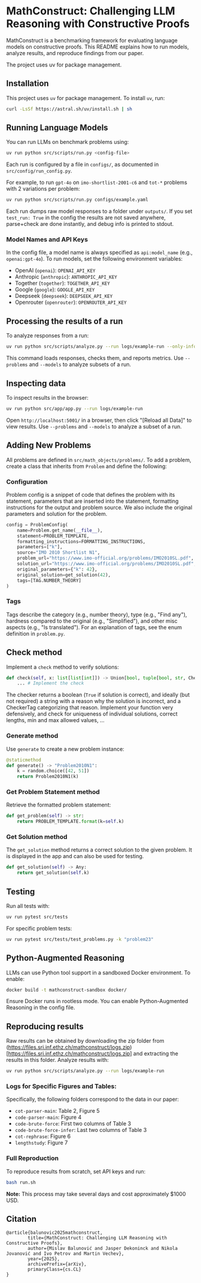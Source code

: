 # MathConstruct: Challenging LLM Reasoning with Constructive Proofs

MathConstruct is a benchmarking framework for evaluating language models on constructive proofs. This README explains how to run models, analyze results, and reproduce findings from our paper.

The project uses uv for package management.

## Installation

This project uses `uv` for package management. To install `uv`, run:
```bash
curl -LsSf https://astral.sh/uv/install.sh | sh
```

## Running Language Models

You can run LLMs on benchmark problems using:
```bash
uv run python src/scripts/run.py <config-file>
```

Each run is configured by a file in `configs/`, as documented in `src/config/run_config.py`.

For example, to run `gpt-4o` on `imo-shortlist-2001-c6` and `tot-*` problems with 2 variations per problem:
```bash
uv run python src/scripts/run.py configs/example.yaml
```

Each run dumps raw model responses to a folder under `outputs/`. If you set `test_run: True` in the config the results are not saved anywhere, parse+check are done instantly, and debug info is printed to stdout.

### Model Names and API Keys
In the config file, a model name is always specified as `api:model_name` (e.g., `openai:gpt-4o`). To run models, set the following environment variables:
- OpenAI (`openai`): `OPENAI_API_KEY`
- Anthropic (`anthropic`): `ANTHROPIC_API_KEY`
- Together (`together`): `TOGETHER_API_KEY`
- Google (`google`): `GOOGLE_API_KEY`
- Deepseek (`deepseek`): `DEEPSEEK_API_KEY`
- Openrouter (`openrouter`): `OPENROUTER_API_KEY`

## Processing the results of a run 

To analyze responses from a run:
```bash
uv run python src/scripts/analyze.py --run logs/example-run --only-info
```
This command loads responses, checks them, and reports metrics. Use `--problems` and `--models` to analyze subsets of a run.

## Inspecting data

To inspect results in the browser:
```bash
uv run python src/app/app.py --run logs/example-run
```
Open `http://localhost:5001/` in a browser, then click "[Reload all Data]" to view results. Use `--problems` and `--models` to analyze a subset of a run.

## Adding New Problems

All problems are defined in `src/math_objects/problems/`. To add a problem, create a class that inherits from `Problem` and define the following:

### Configuration

Problem config is a snippet of code that defines the problem with its statement, parameters that are inserted into the statement, formatting instructions for the output and problem source. We also include the original parameters and solution for the problem.

```python
config = ProblemConfig(
    name=Problem.get_name(__file__),
    statement=PROBLEM_TEMPLATE,
    formatting_instructions=FORMATTING_INSTRUCTIONS,
    parameters=["k"],
    source="IMO 2010 Shortlist N1",
    problem_url="https://www.imo-official.org/problems/IMO2010SL.pdf",
    solution_url="https://www.imo-official.org/problems/IMO2010SL.pdf",
    original_parameters={"k": 42},
    original_solution=get_solution(42),
    tags=[TAG.NUMBER_THEORY]
)
```

### Tags 
Tags describe the category (e.g., number theory), type (e.g., "Find any"), hardness compared to the original (e.g., "Simplified"), and other misc aspects (e.g., "Is translated"). For an explanation of tags, see the enum definition in `problem.py`. 

## Check method

Implement a `check` method to verify solutions:
```python
def check(self, x: list[list[int]]) -> Union[bool, tuple[bool, str, CheckerTag]]:
    ... # Implement the check
```
The checker returns a boolean (`True` if solution is correct), and ideally (but not required) a string with a reason why the solution is incorrect, and a CheckerTag categorizing that reason. Implement your function very defensively, and check for uniqueness of individual solutions, correct lengths, min and max allowed values, ...

### Generate method

Use `generate` to create a new problem instance:
```python
@staticmethod
def generate() -> "Problem2010N1":
    k = random.choice([42, 51])
    return Problem2010N1(k)
```

### Get Problem Statement method

Retrieve the formatted problem statement:
```python
def get_problem(self) -> str:
    return PROBLEM_TEMPLATE.format(k=self.k)
```

### Get Solution method

The `get_solution` method returns a correct solution to the given problem. It is displayed in the app and can also be used for testing.
```python
def get_solution(self) -> Any:
    return get_solution(self.k)
```

## Testing

Run all tests with:
```bash
uv run pytest src/tests
```
For specific problem tests:
```bash
uv run pytest src/tests/test_problems.py -k "problem23"
```

## Python-Augmented Reasoning
LLMs can use Python tool support in a sandboxed Docker environment. To enable:
```bash
docker build -t mathconstruct-sandbox docker/
```
Ensure Docker runs in rootless mode. You can enable Python-Augmented Reasoning in the config file.

## Reproducing results
Raw results can be obtained by downloading the zip folder from (https://files.sri.inf.ethz.ch/mathconstruct/logs.zip)[https://files.sri.inf.ethz.ch/mathconstruct/logs.zip] and extracting the results in this folder. Analyze results with:
```bash
uv run python src/scripts/analyze.py --run logs/example-run
```

### Logs for Specific Figures and Tables:
Specifically, the following folders correspond to the data in our paper:
- `cot-parser-main`: Table 2, Figure 5
- `code-parser-main`: Figure 4
- `code-brute-force`: First two columns of Table 3
- `code-brute-force-infer`: Last two columns of Table 3
- `cot-rephrase`: Figure 6
- `lengthstudy`: Figure 7

### Full Reproduction
To reproduce results from scratch, set API keys and run:
```bash
bash run.sh
```
**Note:** This process may take several days and cost approximately $1000 USD.


## Citation 

```
@article{balunovic2025mathconstruct, 
        title={MathConstruct: Challenging LLM Reasoning with Constructive Proofs}, 
        author={Mislav Balunović and Jasper Dekoninck and Nikola Jovanović and Ivo Petrov and Martin Vechev}, 
        year={2025}, 
        archivePrefix={arXiv}, 
        primaryClass={cs.CL} 
}
```